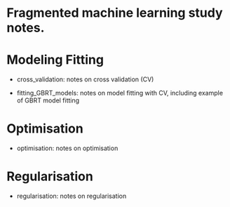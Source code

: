 # Fragmented machine learning study notes.

# Modeling Fitting
- cross_validation: notes on cross validation (CV)

- fitting_GBRT_models: notes on model fitting with CV, including example of GBRT model fitting


# Optimisation
- optimisation: notes on optimisation

# Regularisation
- regularisation: notes on regularisation


